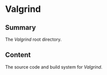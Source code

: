 # Valgrind

## Summary

The *Valgrind* root directory.

## Content

The source code and build system for *Valgrind*.
